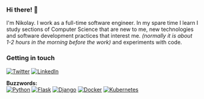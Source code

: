 ### Hi there! 👋

I'm Nikolay. I work as a full-time software engineer. In my spare time I learn I study sections of Computer Science that are new to me, new technologies and software development practices that interest me. _(normally it is about 1-2 hours in the morning before the work)_ and experiments with code.

### Getting in touch
[![Twitter](https://img.shields.io/badge/-Twitter-222222?style=flat-square&logo=twitter&logoColor=white&link=https://twitter.com/bayborodin)](https://twitter.com/bayborodin) 
[![LinkedIn](https://img.shields.io/badge/-LinkedIn-222222?style=flat-square&logo=linkedin&logoColor=white&link=https://linkedin/bayborodin)](https://linkedin/bayborodin) 


**Buzzwords:**  
[![Python](https://img.shields.io/badge/Python-blue?style=flat&logo=python&logoColor=white&link=https://github.com/bayborodin)](https://github.com/bayborodin) 
[![Flask](https://img.shields.io/badge/Flask-gray?style=flat&logo=flask&logoColor=white&link=https://github.com/bayborodin)](https://github.com/bayborodin) 
[![Django](https://img.shields.io/badge/Django-darkgreen?style=flat&logo=django&logoColor=white&link=https://github.com/bayborodin)](https://github.com/bayborodin) 
[![Docker](https://img.shields.io/badge/-Docker-2496ED?style=flat&logo=docker&logoColor=white&link=https://github.com/bayborodin)](https://github.com/bayborodin) 
[![Kubernetes](https://img.shields.io/badge/-Kubernetes-326CE5?style=flat&logo=kubernetes&logoColor=white&link=https://github.com/bayborodin)](https://github.com/bayborodin) 
